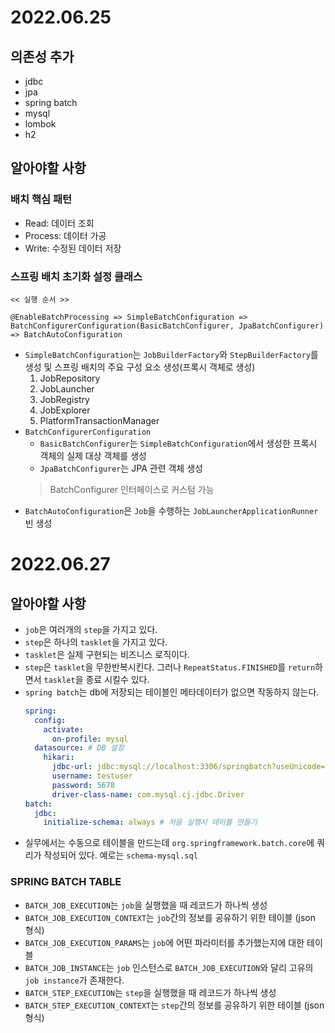 # 2022.06.25

## 의존성 추가
 - jdbc
 - jpa
 - spring batch
 - mysql
 - lombok
 - h2


## 알아야할 사항

### 배치 핵심 패턴
 - Read: 데이터 조회
 - Process: 데이터 가공
 - Write: 수정된 데이터 저장

### 스프링 배치 초기화 설정 클래스
 ```
 << 실행 순서 >>
 
 @EnableBatchProcessing => SimpleBatchConfiguration => BatchConfigurerConfiguration(BasicBatchConfigurer, JpaBatchConfigurer) => BatchAutoConfiguration
 ```
 - `SimpleBatchConfiguration`는 `JobBuilderFactory`와 `StepBuilderFactory`를 생성 및 스프링 배치의 주요 구성 요소 생성(프록시 객체로 생성)
   1. JobRepository
   2. JobLauncher
   3. JobRegistry
   4. JobExplorer
   5. PlatformTransactionManager
 - `BatchConfigurerConfiguration`
   - `BasicBatchConfigurer`는 `SimpleBatchConfiguration`에서 생성한 프록시 객체의 실제 대상 객체를 생성
   - `JpaBatchConfigurer`는 JPA 관련 객체 생성
   > BatchConfigurer 인터페이스로 커스텀 가능
 - `BatchAutoConfiguration`은 `Job`을 수행하는 `JobLauncherApplicationRunner` 빈 생성

# 2022.06.27

## 알아야할 사항
 - `job`은 여러개의 `step`을 가지고 있다.
 - `step`은 하나의 `tasklet`을 가지고 있다.
 - `tasklet`은 실제 구현되는 비즈니스 로직이다.
 - `step`은 `tasklet`을 무한반복시킨다. 그러나 `RepeatStatus.FINISHED`를 `return`하면서 `tasklet`을 종료 시킬수 있다.
 - `spring batch`는 db에 저장되는 테이블인 메타데이터가 없으면 작동하지 않는다.
   ```yaml
   spring:
     config:
       activate:
         on-profile: mysql
     datasource: # DB 설정
       hikari:
         jdbc-url: jdbc:mysql://localhost:3306/springbatch?useUnicode=true&characterEncoding=utf8
         username: testuser
         password: 5678
         driver-class-name: com.mysql.cj.jdbc.Driver
   batch:
     jdbc:
       initialize-schema: always # 처음 실행시 테이블 만들기
   ```
 - 실무에서는 수동으로 테이블을 만드는데 `org.springframework.batch.core`에 쿼리가 작성되어 있다. 예로는 `schema-mysql.sql`

### SPRING BATCH TABLE
 - `BATCH_JOB_EXECUTION`는 `job`을 실행했을 때 레코드가 하나씩 생성
 - `BATCH_JOB_EXECUTION_CONTEXT`는 `job`간의 정보를 공유하기 위한 테이블 (json 형식)
 - `BATCH_JOB_EXECUTION_PARAMS`는 `job`에 어떤 파라미터를 추가했는지에 대한 테이블
 - `BATCH_JOB_INSTANCE`는 `job` 인스턴스로 `BATCH_JOB_EXECUTION`와 달리 고유의 `job instance`가 존재한다.
 - `BATCH_STEP_EXECUTION`는 `step`을 실행했을 때 레코드가 하나씩 생성
 - `BATCH_STEP_EXECUTION_CONTEXT`는 `step`간의 정보를 공유하기 위한 테이블 (json 형식)
